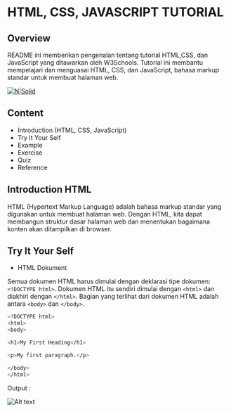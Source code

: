 # HTML, CSS, JAVASCRIPT TUTORIAL

## Overview
README ini memberikan pengenalan tentang tutorial HTML,CSS, dan JavaScript yang ditawarkan oleh W3Schools. Tutorial ini membantu mempelajari dan menguasai HTML, CSS, dan JavaScript, bahasa markup standar untuk membuat halaman web.

[![N|Solid](https://w3schoolsua.github.io/images/img_w3slogo.gif)](https://www.w3schools.com/)

## Content
- Introduction (HTML, CSS, JavaScript)
- Try It Your Self
- Example
- Exercise
- Quiz
- Reference

## Introduction HTML
HTML (Hypertext Markup Language) adalah bahasa markup standar yang digunakan untuk membuat halaman web. Dengan HTML, kita dapat membangun struktur dasar halaman web dan menentukan bagaimana konten akan ditampilkan di browser.

## Try It Your Self
- HTML Dokument

Semua dokumen HTML harus dimulai dengan deklarasi tipe dokumen: `<!DOCTYPE html>`. Dokumen HTML itu sendiri dimulai dengan `<html>` dan diakhiri dengan `</html>`. Bagian yang terlihat dari dokumen HTML adalah antara `<body>` dan `</body>`.

```sh
<!DOCTYPE html>
<html>
<body>

<h1>My First Heading</h1>

<p>My first paragraph.</p>

</body>
</html>
```
Output :

![Alt text](https://github.com/MuhammadAbiAM/praktikum-web1/assets/168069395/8d4d194d-30c6-4a65-b3b9-65c387591a5e?raw=true)
